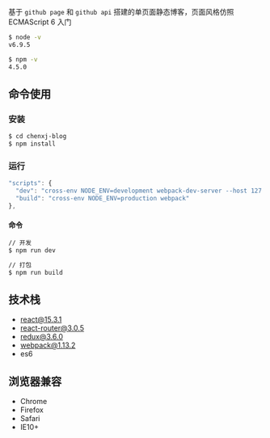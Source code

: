 基于 ``github page`` 和 ``github api`` 搭建的单页面静态博客，页面风格仿照 ECMAScript 6 入门


```bash
$ node -v
v6.9.5

$ npm -v
4.5.0
```

## 命令使用

### 安装

``` bash
$ cd chenxj-blog
$ npm install
```

### 运行

``` js
"scripts": {
  "dev": "cross-env NODE_ENV=development webpack-dev-server --host 127.0.0.1 --port 8080  --hot --inline",
  "build": "cross-env NODE_ENV=production webpack"
},
```

#### 命令

``` bash
// 开发
$ npm run dev

// 打包
$ npm run build
```

## 技术栈

- react@15.3.1
- react-router@3.0.5
- redux@3.6.0
- webpack@1.13.2
- es6

## 浏览器兼容

- Chrome
- Firefox
- Safari
- IE10+

